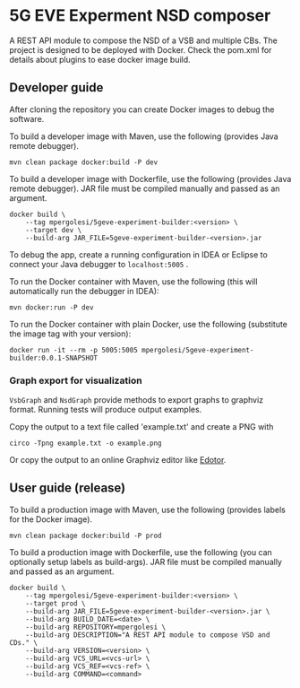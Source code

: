 # 5G EVE Experment NSD composer
A REST API module to compose the NSD of a VSB and multiple CBs.
The project is designed to be deployed with Docker.
Check the pom.xml for details about plugins to ease docker image build.

## Developer guide

After cloning the repository you can create Docker images to debug the software.

To build a developer image with Maven, use the following (provides Java remote debugger).

```
mvn clean package docker:build -P dev
```

To build a developer image with Dockerfile, use the following (provides Java remote debugger).
JAR file must be compiled manually and passed as an argument.

```
docker build \
    --tag mpergolesi/5geve-experiment-builder:<version> \
    --target dev \
    --build-arg JAR_FILE=5geve-experiment-builder-<version>.jar 
```

To debug the app, create a running configuration in IDEA or Eclipse to connect your Java debugger
to `localhost:5005` .

To run the Docker container with Maven, use the following (this will automatically run the debugger
in IDEA):

```
mvn docker:run -P dev
```

To run the Docker container with plain Docker, use the following (substitute the image tag with your version):

```
docker run -it --rm -p 5005:5005 mpergolesi/5geve-experiment-builder:0.0.1-SNAPSHOT
```

### Graph export for visualization

`VsbGraph` and `NsdGraph` provide methods to export graphs to graphviz format.
Running tests will produce output examples.

Copy the output to a text file called 'example.txt' and create a PNG with
```
circo -Tpng example.txt -o example.png
```

Or copy the output to an online Graphviz editor like [Edotor](https://edotor.net/).

## User guide (release)

To build a production image with Maven, use the following (provides labels for the Docker image).

```
mvn clean package docker:build -P prod
```

To build a production image with Dockerfile, use the following (you can optionally setup labels as build-args).
JAR file must be compiled manually and passed as an argument.

```
docker build \
    --tag mpergolesi/5geve-experiment-builder:<version> \
    --target prod \
    --build-arg JAR_FILE=5geve-experiment-builder-<version>.jar \
    --build-arg BUILD_DATE=<date> \
    --build-arg REPOSITORY=mpergolesi \
    --build-arg DESCRIPTION="A REST API module to compose VSD and CDs." \
    --build-arg VERSION=<version> \
    --build-arg VCS_URL=<vcs-url> \
    --build-arg VCS_REF=<vcs-ref> \
    --build-arg COMMAND=<command> 
```
